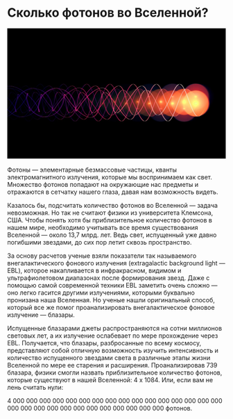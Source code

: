 # Сколько фотонов во Вселенной?

![img](./5678.jpg)

Фотоны — элементарные безмассовые частицы, кванты электромагнитного излучения, которые мы воспринимаем как свет. Множество фотонов попадают на окружающие нас предметы и отражаются в сетчатку нашего глаза, давая нам возможность видеть.

Казалось бы, подсчитать количество фотонов во Вселенной — задача невозможная. Но так не считают физики из университета Клемсона, США. Чтобы понять хотя бы приблизительное количество фотонов в нашем мире, необходимо учитывать все время существования Вселенной — около 13,7 млрд. лет. Ведь свет, испущенный уже давно погибшими звездами, до сих пор летит сквозь пространство.

За основу расчетов ученые взяли показатели так называемого внегалактического фонового излучения (extragalactic background light — EBL), которое накапливается в инфракрасном, видимом и ультрафиолетовом диапазонах после формирования звезд. Даже с помощью самой современной техники EBL заметить очень сложно — оно легко гасится другими излучениями, которыми буквально пронизана наша Вселенная. Но ученые нашли оригинальный способ, который все же помог проанализировать внегалактическое фоновое излучение — блазары.

 
Испущенные блазарами джеты распространяются на сотни миллионов световых лет, а их излучение ослабевает по мере прохождение через EBL. Получается, что блазары, разбросанные по всему космосу, представляют собой отличную возможность изучить интенсивность и количество испущенного звездами света в различные этапы жизни Вселенной по мере ее старения и расширения. Проанализировав 739 блазара, физики смогли назвать приблизительное количество фотонов, которые существуют в нашей Вселенной: 4 x 1084. Или, если вам не лень считать нули:

4 000 000 000 000 000 000 000 000 000 000 000 000 000 000 000 000 000 000 000 000 000 000 000 000 000 000 000 000 фотонов.